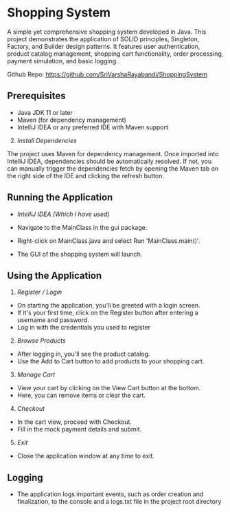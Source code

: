 # Shopping System

A simple yet comprehensive shopping system developed in Java. This project demonstrates the application of SOLID principles, Singleton, Factory, and Builder design patterns. It features user authentication, product catalog management, shopping cart functionality, order processing, payment simulation, and basic logging.

Github Repo: https://github.com/SriVarshaRayabandi/ShoppingSystem

## Prerequisites

- Java JDK 11 or later
- Maven (for dependency management)
- IntelliJ IDEA or any preferred IDE with Maven support

2. *Install Dependencies*

The project uses Maven for dependency management. Once imported into IntelliJ IDEA, dependencies should be automatically resolved. If not, you can manually trigger the dependencies fetch by opening the Maven tab on the right side of the IDE and clicking the refresh button.

## Running the Application

- *IntelliJ IDEA (Which I have used)*

- Navigate to the MainClass in the gui package.
- Right-click on MainClass.java and select Run 'MainClass.main()'.
- The GUI of the shopping system will launch.

## Using the Application

1. *Register / Login*

- On starting the application, you'll be greeted with a login screen.
- If it's your first time, click on the Register button after entering a username and password.
- Log in with the credentials you used to register

2. *Browse Products*

- After logging in, you'll see the product catalog.
- Use the Add to Cart button to add products to your shopping cart.

3. *Manage Cart*

- View your cart by clicking on the View Cart button at the bottom.
- Here, you can remove items or clear the cart.

4. *Checkout*

- In the cart view, proceed with Checkout.
- Fill in the mock payment details and submit.

5. *Exit*

- Close the application window at any time to exit.

## Logging

- The application logs important events, such as order creation and finalization, to the console and a logs.txt file in the project root directory